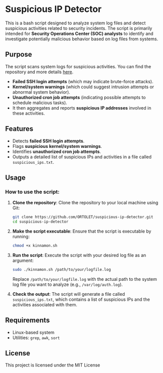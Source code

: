 # Suspicious IP Detector

This is a bash script designed to analyze system log files and detect suspicious activities related to security incidents. 
The script is primarily intended for **Security Operations Center (SOC) analysts** to identify and investigate potentially malicious behavior based on log files from systems.

## Purpose
The script scans system logs for suspicious activities. You can find the repository and more details [here](https://github.com/ORTOLET/suspicious-ip-detector).
- **Failed SSH login attempts** (which may indicate brute-force attacks).
- **Kernel/system warnings** (which could suggest intrusion attempts or abnormal system behavior).
- **Unauthorized cron job attempts** (indicating possible attempts to schedule malicious tasks).
- It then aggregates and reports **suspicious IP addresses** involved in these activities.

## Features
- Detects **failed SSH login attempts**.
- Flags **suspicious kernel/system warnings**.
- Identifies **unauthorized cron job attempts**.
- Outputs a detailed list of suspicious IPs and activities in a file called `suspicious_ips.txt`.

## Usage

### How to use the script:
1. **Clone the repository**:
     Clone the repository to your local machine using Git:
     ```bash
     git clone https://github.com/ORTOLET/suspicious-ip-detector.git
     cd suspicious-ip-detector
     ```

2. **Make the script executable**:
     Ensure that the script is executable by running:
     ```bash
     chmod +x kinnamon.sh
     ```

3. **Run the script**:
     Execute the script with your desired log file as an argument:
     ```bash
     sudo ./kinnamon.sh /path/to/your/logfile.log
     ```
     Replace `/path/to/your/logfile.log` with the actual path to the system log file you want to analyze (e.g., `/var/log/auth.log`).

4. **Check the output**:
     The script will generate a file called `suspicious_ips.txt`, which contains a list of suspicious IPs and the activities associated with them.

## Requirements
   - Linux-based system
   - Utilities: `grep`, `awk`, `sort`

## License
   This project is licensed under the MIT License


